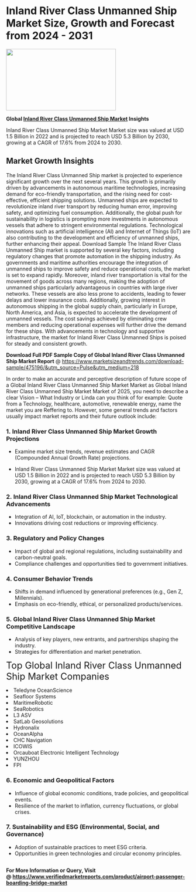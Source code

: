 <H1>Inland River Class Unmanned Ship Market Size, Growth and Forecast from 2024 - 2031</H1><img class="aligncenter size-medium wp-image-584254" src="https://thirdeyenews.in/wp-content/uploads/2024/09/Global-Market-Research-300x168.jpeg" alt="" width="300" height="168" /><p><strong>Global&nbsp;<a href="https://www.marketsizeandtrends.com/download-sample/475196/&amp;utm_source=Pulse&amp;utm_medium=218">Inland River Class Unmanned Ship Market</a> Insights</strong></p><p>Inland River Class Unmanned Ship Market Market size was valued at USD 1.5 Billion in 2022 and is projected to reach USD 5.3 Billion by 2030, growing at a CAGR of 17.6% from 2024 to 2030.</p><p><h2>Market Growth Insights</h2> The Inland River Class Unmanned Ship market is projected to experience significant growth over the next several years. This growth is primarily driven by advancements in autonomous maritime technologies, increasing demand for eco-friendly transportation, and the rising need for cost-effective, efficient shipping solutions. Unmanned ships are expected to revolutionize inland river transport by reducing human error, improving safety, and optimizing fuel consumption. Additionally, the global push for sustainability in logistics is prompting more investments in autonomous vessels that adhere to stringent environmental regulations. Technological innovations such as artificial intelligence (AI) and Internet of Things (IoT) are also contributing to the development and efficiency of unmanned ships, further enhancing their appeal. Download Sample The Inland River Class Unmanned Ship market is supported by several key factors, including regulatory changes that promote automation in the shipping industry. As governments and maritime authorities encourage the integration of unmanned ships to improve safety and reduce operational costs, the market is set to expand rapidly. Moreover, inland river transportation is vital for the movement of goods across many regions, making the adoption of unmanned ships particularly advantageous in countries with large river networks. These vessels are also less prone to accidents, leading to fewer delays and lower insurance costs. Additionally, growing interest in autonomous shipping in the global supply chain, particularly in Europe, North America, and Asia, is expected to accelerate the development of unmanned vessels. The cost savings achieved by eliminating crew members and reducing operational expenses will further drive the demand for these ships. With advancements in technology and supportive infrastructure, the market for Inland River Class Unmanned Ships is poised for steady and consistent growth. </p><p><span class=""><strong>Download Full PDF Sample Copy of Global Inland River Class Unmanned Ship Market Report</strong> @ <a href="https://www.marketsizeandtrends.com/download-sample/475196/&amp;utm_source=Pulse&amp;utm_medium=218" target="_blank">https://www.marketsizeandtrends.com/download-sample/475196/&amp;utm_source=Pulse&amp;utm_medium=218</a></span></p><p>In order to make an accurate and perceptive description of future scope of a Global&nbsp;Inland River Class Unmanned Ship Market Market as Global&nbsp;Inland River Class Unmanned Ship Market Market of 2025, you need to describe a clear Vision &ndash; What Industry or Linda can you think of for example: Quote from a Technology, healthcare, automotive, renewable energy, name the market you are Reffering to. However, some general trends and factors usually impact market reports and their future outlook include:</p><h3>1.&nbsp;<strong>Inland River Class Unmanned Ship Market Growth Projections</strong></h3><ul><li>Examine market size trends, revenue estimates and CAGR (Compounded Annual Growth Rate) projections.</li><li><p>Inland River Class Unmanned Ship Market Market size was valued at USD 1.5 Billion in 2022 and is projected to reach USD 5.3 Billion by 2030, growing at a CAGR of 17.6% from 2024 to 2030.</p></li></ul><h3>2.&nbsp;<strong>Inland River Class Unmanned Ship Market Technological Advancements</strong></h3><ul><li>Integration of AI, IoT, blockchain, or automation in the industry.</li><li>Innovations driving cost reductions or improving efficiency.</li></ul><h3>3.&nbsp;<strong>Regulatory and Policy Changes</strong></h3><ul><li>Impact of global and regional regulations, including sustainability and carbon-neutral goals.</li><li>Compliance challenges and opportunities tied to government initiatives.</li></ul><h3>4.&nbsp;<strong>Consumer Behavior Trends</strong></h3><ul><li>Shifts in demand influenced by generational preferences (e.g., Gen Z, Millennials).</li><li>Emphasis on eco-friendly, ethical, or personalized products/services.</li></ul><h3>5.&nbsp;<strong>Global Inland River Class Unmanned Ship Market Competitive Landscape</strong></h3><ul><li>Analysis of key players, new entrants, and partnerships shaping the industry.</li><li>Strategies for differentiation and market penetration.</li></ul><p data-pm-slice="1 1 []"><span style="color: inherit; font-family: inherit; font-size: 25px;">Top Global Inland River Class Unmanned Ship Market Companies</span></p><div class="" data-test-id=""><p><li>Teledyne OceanScience</li><li> Seafloor Systems</li><li> MaritimeRobotic</li><li> SeaRobotics</li><li> L3 ASV</li><li> SatLab Geosolutions</li><li> Hydronalix</li><li> OceanAlpha</li><li> CHC Navigation</li><li> ICOWIS</li><li> Orcauboat Electronic Intelligent Technology</li><li> YUNZHOU</li><li> FPI</li></p></div><h3>6.&nbsp;<strong>Economic and Geopolitical Factors</strong></h3><ul><li>Influence of global economic conditions, trade policies, and geopolitical events.</li><li>Resilience of the market to inflation, currency fluctuations, or global crises.</li></ul><h3>7.&nbsp;<strong>Sustainability and ESG (Environmental, Social, and Governance)</strong></h3><ul><li>Adoption of sustainable practices to meet ESG criteria.</li><li>Opportunities in green technologies and circular economy principles.</li></ul><h2><strong style="font-size: 14px;">For More Information or Query, Visit @&nbsp;</strong><a style="background-color: #ffffff; font-size: 14px;" href="https://www.marketsizeandtrends.com/report/inland-river-class-unmanned-ship-market/" target="_blank">https://www.verifiedmarketreports.com/product/airport-passenger-boarding-bridge-market</a></h2>
